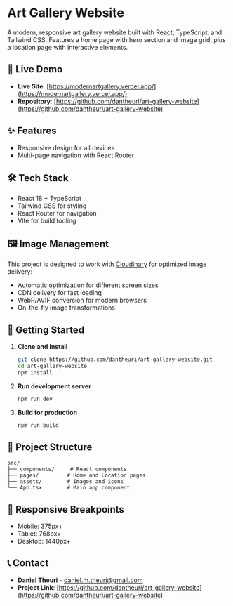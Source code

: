# Art Gallery Website

A modern, responsive art gallery website built with React, TypeScript, and Tailwind CSS. Features a home page with hero section and image grid, plus a location page with interactive elements.

## 🚀 Live Demo

- **Live Site**: [https://modernartgallery.vercel.app/](https://modernartgallery.vercel.app/)
- **Repository**: [https://github.com/dantheuri/art-gallery-website](https://github.com/dantheuri/art-gallery-website)

## ✨ Features

- Responsive design for all devices
- Multi-page navigation with React Router

## 🛠️ Tech Stack

- React 18 + TypeScript
- Tailwind CSS for styling
- React Router for navigation
- Vite for build tooling

## 🖼️ Image Management

This project is designed to work with [Cloudinary](https://cloudinary.com/) for optimized image delivery:

- Automatic optimization for different screen sizes
- CDN delivery for fast loading
- WebP/AVIF conversion for modern browsers
- On-the-fly image transformations

## 🚀 Getting Started

1. **Clone and install**

   ```bash
   git clone https://github.com/dantheuri/art-gallery-website.git
   cd art-gallery-website
   npm install
   ```

2. **Run development server**

   ```bash
   npm run dev
   ```

3. **Build for production**
   ```bash
   npm run build
   ```

## 📁 Project Structure

```
src/
├── components/     # React components
├── pages/         # Home and Location pages
├── assets/        # Images and icons
└── App.tsx        # Main app component
```

## 📱 Responsive Breakpoints

- Mobile: 375px+
- Tablet: 768px+
- Desktop: 1440px+

## 📞 Contact

- **Daniel Theuri** - [daniel.m.theuri@gmail.com](mailto:daniel.m.theuri@gmail.com)
- **Project Link**: [https://github.com/dantheuri/art-gallery-website](https://github.com/dantheuri/art-gallery-website)
